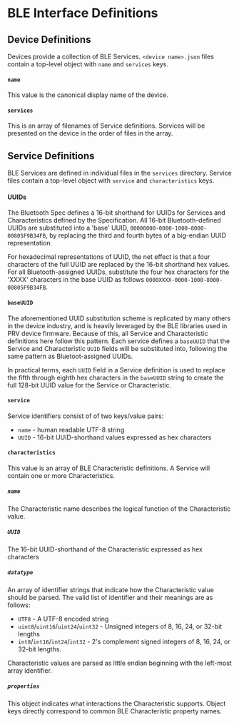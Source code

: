 # BLE Interface Definitions

## Device Definitions
Devices provide a collection of BLE Services.
`<device name>.json` files contain a top-level object with `name` and `services` keys.

#### `name`
This value is the canonical display name of the device.

#### `services`
This is an array of filenames of Service definitions.
Services will be presented on the device in the order of files in the array.

## Service Definitions
BLE Services are defined in individual files in the `services` directory.
Service files contain a top-level object with `service` and `characteristics` keys.

#### UUIDs
The Bluetooth Spec defines a 16-bit shorthand for UUIDs for Services and Characteristics
defined by the Specification.
All 16-bit Bluetooth-defined UUIDs are substituted into a 'base' UUID,
`00000000-0000-1000-8000-00805F9B34FB`, by replacing the third and fourth bytes of
a big-endian UUID representation.

For hexadecimal representations of UUID, the net effect is that a four characters of the full
UUID are replaced by the 16-bit shorthand hex values. For all Bluetooth-assigned UUIDs,
substitute the four hex characters for the 'XXXX' characters in the base UUID as follows
`0000XXXX-0000-1000-8000-00805F9B34FB`.

#### `baseUUID`
The aforementioned UUID substitution scheme is replicated by many others in the device industry,
and is heavily leveraged by the BLE libraries used in PRV device firmware. 
Because of this, all Service and Characteristic definitions here follow this pattern.
Each service defines a `baseUUID` that the Service and Characteristic `UUID` fields will
be substituted into, following the same pattern as Bluetoot-assigned UUIDs.

In practical terms, each `UUID` field in a Service definition is used to replace the
fifth through eighth hex characters in the `baseUUID` string to create the full
128-bit UUID value for the Service or Characteristic. 

#### `service`
Service identifiers consist of of two keys/value pairs:
* `name` - human readable UTF-8 string
* `UUID` - 16-bit UUID-shorthand values expressed as hex characters

#### `characteristics`
This value is an array of BLE Characteristic definitions.
A Service will contain one or more Characteristics.

##### `name`
The Characteristic name describes the logical function of the Characteristic value.

##### `UUID`
The 16-bit UUID-shorthand of the Characteristic expressed as hex characters

##### `datatype`
An array of identifier strings that indicate how the Characteristic value should be parsed.
The valid list of identifier and their meanings are as follows:
* `UTF8` - A UTF-8 encoded string
* `uint8`/`uint16`/`uint24`/`uint32` - Unsigned integers of 8, 16, 24, or 32-bit lengths
* `int8`/`int16`/`int24`/`int32` - 2's complement signed integers of 8, 16, 24, or 32-bit lengths.

Characteristic values are parsed as little endian beginning with the left-most array identifier.

##### `properties`
This object indicates what interactions the Characteristic supports.
Object keys directly correspond to common BLE Characteristic property names.
